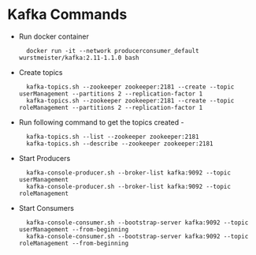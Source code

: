 # Kafka Commands

- Run docker container

        docker run -it --network producerconsumer_default wurstmeister/kafka:2.11-1.1.0 bash

- Create topics

        kafka-topics.sh --zookeeper zookeeper:2181 --create --topic userManagement --partitions 2 --replication-factor 1
        kafka-topics.sh --zookeeper zookeeper:2181 --create --topic roleManagement --partitions 2 --replication-factor 1

- Run following command to get the topics created -

        kafka-topics.sh --list --zookeeper zookeeper:2181
        kafka-topics.sh --describe --zookeeper zookeeper:2181

- Start Producers

        kafka-console-producer.sh --broker-list kafka:9092 --topic userManagement
        kafka-console-producer.sh --broker-list kafka:9092 --topic roleManagement

- Start Consumers

        kafka-console-consumer.sh --bootstrap-server kafka:9092 --topic userManagement --from-beginning
        kafka-console-consumer.sh --bootstrap-server kafka:9092 --topic roleManagement --from-beginning